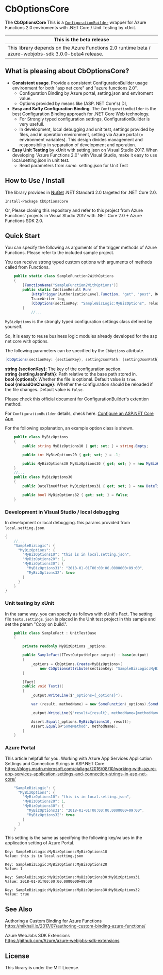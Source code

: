 # CbOptionsCore
The **CbOptionsCore** This is a [`ConfigurationBuilder`](https://docs.microsoft.com/en-us/dotnet/api/microsoft.extensions.configuration.configurationbuilder) wrapper for Azure Functions 2.0 enviroments with .NET Core / Unit Testing by xUnit.

| This is the **beta** release |
|--------------|
| This library depends on the Azure Functions 2.0 runtime beta / azure-webjobs-sdk 3.0.0-beta4 release. |

## What is pleasing about CbOptionsCore?

* **Consistent usage**. Provide a consistent ConfigurationBuilder usage environment for both "asp net core" and "azure functions 2.0".
  * Configuration Binding by Azure portal, setting.json and enviroment value.
  * Options provided by means like (ASP. NET Core's) DI,
* **Easy and Safty Configuration Binding**. The `ConfigurationBuilder` is the best Configuration Binding approach for .NET Core Web technology.
  * For Strongly typed configuration settings, ConfigurationBuilder is very usefull.
  * In development, local debugging and unit test, settings provided by files, and in operation environment, setting via Azure portal (= environment variables). This design divides management and responsibility in separation of development and operation.
* **Easy Unit Testing** by xUnit with setting.json on Visual Studio 2017. When developing "Azure Functions 2.0" with Visual Studio, make it easy to use local.setting.json in unit test.
  * Read parameters from *some.* setting.json for Unit Test

## How to Use / Install

The library provides in [NuGet](https://www.nuget.org/packages/CbOptionsCore/) .NET Standard 2.0 targeted for .NET Core 2.0.

```
Install-Package CbOptionsCore
```
Or, Please cloning this repository and refer to this project from Azure Functions' projects in Visual Studio 2017 with .NET Core 2.0 + Azure Functions SDK 2.0.

## Quick Start

You can specify the following as arguments of the trigger methods of Azure Functions.
Please refer to the included sample project.

You can receive strong typed custom options with arguments of methods called from Functions.

```csharp
    public static class SampleFunction2WithOptions
    {
        [FunctionName("SampleFunction2WithOptions")]
        public static IActionResult Run(
            [HttpTrigger(AuthorizationLevel.Function, "get", "post", Route = null)]HttpRequest req,
            TraceWriter log,
            [CbOptions(sectionKey: "SampleBizLogic:MyBizOptions", reloadOnChange: true)]MyBizOptions options )
        {
            //...

```

`MyBizOptions` is the strongly typed configuration settings class defined by yourself. 

So, It is easy to reuse business logic modules already developed for the asp net core with options.  

The following parameters can be specified by the `CbOptions` attribute.

```csharp
[CbOptions(sectionKey: {sectionKey}, settingJsonPath: {settingJsonPath}, optional: {optional}, reloadOnChange: {reloadOnChange})] SomeType options, ...
```

**string {sectionKey}**: The key of the configuration section.   
**string {settingJsonPath}**: Path relative to the base path stored in.  
**bool {optional}**: Whether the file is optional. Default value is `true`.  
**bool {reloadOnChange}**: Whether the configuration should be reloaded if the file changes.   Default value is `false`.  

Please check this official [document](https://docs.microsoft.com/ja-jp/dotnet/api/microsoft.extensions.configuration.jsonconfigurationextensions.addjsonfile?view=aspnetcore-2.0#Microsoft_Extensions_Configuration_JsonConfigurationExtensions_AddJsonFile_Microsoft_Extensions_Configuration_IConfigurationBuilder_Microsoft_Extensions_FileProviders_IFileProvider_System_String_System_Boolean_System_Boolean_) for ConfigurationBuilder's extention method.


For `ConfigurationBuilder` details, check here.
[Configure an ASP.NET Core App](
https://docs.microsoft.com/en-us/aspnet/core/fundamentals/configuration/).


For the following explanation, an example option class is shown.

```csharp
    public class MyBizOptions
    {
        public string MyBizOptions10 { get; set; } = string.Empty;

        public int MyBizOptions20 { get; set; } = -1;

        public MyBizOptions30 MyBizOptions30 { get; set; } = new MyBizOptions30();
    }
    //...
    public class MyBizOptions30
    {
        public DateTimeOffset MyBizOptions31 { get; set; } = new DateTimeOffset().UtcDateTime;

        public bool MyBizOptions32 { get; set; } = false;
    }    
```

### Development in Visual Studio / local debugging

In development or local debugging. this params provided from `local.setting.json`.
```csharp
{
    //...
    "SampleBizLogic": {
      "MyBizOptions": {
        "MyBizOptions10": "this is in local.setting.json",
        "MyBizOptions20": 1,
        "MyBizOptions30": {
          "MyBizOptions31": "2018-01-01T00:00:00.0000000+09:00",
          "MyBizOptions32": true
        }
      }
    }
}
```

### Unit testing by xUnit
In the same way, you can specify as follows with xUnit's Fact. 
The setting file `tests.settings.json` is placed in the Unit test project in this sample and set the param "Copy on build.".

```csharp
    public class SampleFact : UnitTestBase
    {

        private readonly MyBizOptions _options;

        public SampleFact(ITestOutputHelper output) : base(output)
        {
            _options = CbOptions.Create<MyBizOptions>(
                new CbOptionsAttribute(sectionKey: "SampleBizLogic:MyBizOptions", settingJsonPath: "tests.settings.json"));
        }

        [Fact]
        public void Test1()
        {
            _output.WriteLine($"_options={_options}");

            var (result, methodName) = new SomeFunction(_options).SomeMethod();

            _output.WriteLine($"result={result}, methodName={methodName}");

            Assert.Equal(_options.MyBizOptions10, result);
            Assert.Equal(@"SomeMethod", methodName);
        }
    }
```

### Azure Portal

This article helpfull for you.
Working with Azure App Services Application Settings and Connection Strings in ASP.NET Core  https://blogs.msdn.microsoft.com/cjaliaga/2016/08/10/working-with-azure-app-services-application-settings-and-connection-strings-in-asp-net-core/

```csharp
    "SampleBizLogic": {
      "MyBizOptions": {
        "MyBizOptions10": "this is in local.setting.json",
        "MyBizOptions20": 1,
        "MyBizOptions30": {
          "MyBizOptions31": "2018-01-01T00:00:00.0000000+09:00",
          "MyBizOptions32": true
        }
      }
    }
```

This setting is the same as specifying the following key/values in the application setting of Azure Portal.

```
Key: SampleBizLogic:MyBizOptions:MyBizOptions10
Value: this is in local.setting.json

Key: SampleBizLogic:MyBizOptions:MyBizOptions20
Value: 1

Key: SampleBizLogic:MyBizOptions:MyBizOptions30:MyBizOptions31
Value: 2018-01-01T00:00:00.0000000+09:00

Key: SampleBizLogic:MyBizOptions:MyBizOptions30:MyBizOptions32
Value: true

```


## See Also 
Authoring a Custom Binding for Azure Functions  
https://mikhail.io/2017/07/authoring-custom-binding-azure-functions/

Azure WebJobs SDK Extensions  
https://github.com/Azure/azure-webjobs-sdk-extensions


## License
This library is under the MIT License.